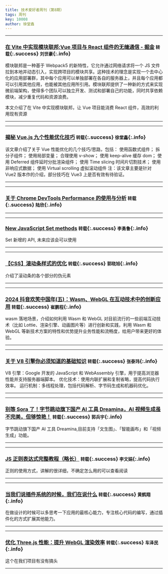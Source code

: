 ```yaml
---
title: 技术爱好者周刊（第8期）
tags: 周刊
key: 10008
author: 徐堂鑫
---
```


---

### [在 Vite 中实现模块联邦:Vue 项目与 React 组件的无缝通信 - 掘金](https://juejin.cn/post/7383957030346194954) `转载`{:.success} `刘世豪`{:.info}

模块联邦是一种基于 Webpack5 的新特性，它允许通过网络请求将一个 JS 文件拉到本地并动态引入，实现跨项目的模块共享。这种技术的理念是实现一个去中心化的应用部署群，其中每个应用可以单独部署在各自的服务器上，并且每个应用都可以引用其他应用，也能被其他应用所引用。模块联邦提供了一种新的方式来实现微前端架构，使得多个团队可以独立开发、测试和部署自己的功能，同时共享依赖模块，减少重复代码和资源浪费。

本文介绍了在 Vite 中实现模块联邦，让 Vue 项目能消费 React 组件，高效的利用现有资源

---

---

### [揭秘 Vue.js 九个性能优化技巧](https://juejin.cn/post/6922641008106668045) `转载`{:.success} `徐堂鑫`{:.info}

该文章介绍了关于 Vue 性能优化的几个技巧/思路，包括：
使用函数式组件；
拆分子组件；
使用局部变量；
合理使用 v-show；
使用 keep-alive 缓存 dom；
使用 Deferred 组件延时分批渲染组件；
使用 Time slicing 时间片切割技术；
使用非响应式数据；
使用 Virtual scrolling 虚拟滚动组件
注：该文章主要是针对 Vue2 版本作的介绍，部分技巧在 Vue3 上是否有效有待验证。

---

---

### [关于 Chrome DevTools Performance 的使用与分析](https://juejin.cn/post/7124197466991231007) `转载`{:.success} `陆欣`{:.info}

---

---

### [New JavaScript Set methods](https://developer.mozilla.org/en-US/blog/javascript-set-methods/?open_in_browser=true) `转载`{:.success} `李勇鲁`{:.info}

Set 新增的 API, 未来应该会可以使用

---

---

### [【CSS】滚动条样式的优化](https://juejin.cn/post/6844904078296743943) `转载`{:.success} `郭晓旭`{:.info}

介绍了滚动条的各个部分的伪元素

---

---

### [2024 抖音欢笑中国年(五)：Wasm、WebGL 在互动技术中的创新应用](https://mp.weixin.qq.com/s/CDa0WyQJRvJBYfNrfVkGUA) `转载`{:.success} `崔鹏程`{:.info}

wasm 落地场景，介绍如何利用 Wasm 和 WebGL 对目前流行的一些前端互动技术（比如 Lottie、渲染引擎、动画图片等）进行创新和实践，利用 Wasm 和 WebGL 等新技术方案的特性和优势提升业务性能和流畅度，给用户带来更好的体验。

---

---

### [关于 V8 引擎你必须知道的基础知识](https://juejin.cn/post/7329164061391536163) `转载`{:.success} `张泰玮`{:.info}

V8 引擎：Google 开发的 JavaScript 和 WebAssembly 引擎，用于提高浏览器性能并支持服务器端脚本。
优化技术：使用内联扩展和复制省略，提高代码执行效率。
运行机制：多线程处理，包括代码解析、字节码生成和机器码优化。

---

---

### [别等 Sora 了！字节跳动旗下国产 AI 工具 Dreamina，AI 视频生成虽不完美，但够惊艳！](https://juejin.cn/post/7356894848517308435) `转载`{:.success} `郭兵宇`{:.info}

字节跳动旗下国产 AI 工具 Dreamina,目前支持「文生图」、「智能画布」和「视频生成」功能。

---

---

### [JS 正则表达式完整教程（略长）](https://juejin.cn/post/6844903487155732494) `转载`{:.success} `李文娟`{:.info}

正则的使用方式，讲解的很详细，不确定怎么用的可以查看阅读

---

---

### [当我们说插件系统的时候，我们在说什么](https://juejin.cn/post/7209852595001884730/#heading-5) `转载`{:.success} `黄鹤翔`{:.info}

在做设计的时候可以多思考一下应用的最核心能力，专注核心代码的编写，通过插件化的方式扩展其他能力。

---

---

### [优化 Three.js 性能：提升 WebGL 渲染效率](https://juejin.cn/post/7371019286373367823) `转载`{:.success} `车泽民`{:.info}

这个在我们项目有没有搞头

---
